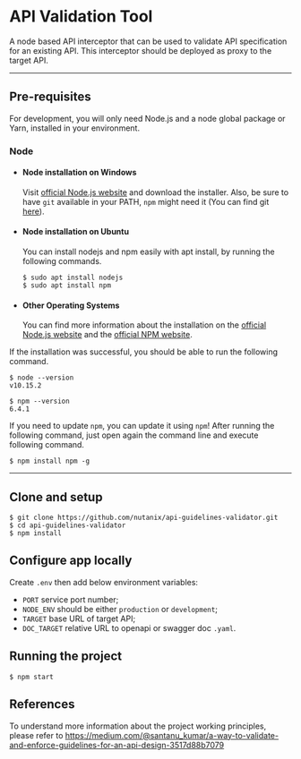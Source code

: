 # API Validation Tool

A node based API interceptor that can be used to validate API specification for an existing API. This interceptor should be deployed as proxy to the target API.

---
## Pre-requisites

For development, you will only need Node.js and a node global package or Yarn, installed in your environment.

### Node
- #### Node installation on Windows

  Visit [official Node.js website](https://nodejs.org/) and download the installer.
Also, be sure to have `git` available in your PATH, `npm` might need it (You can find git [here](https://git-scm.com/)).

- #### Node installation on Ubuntu

  You can install nodejs and npm easily with apt install, by running the following commands.

      $ sudo apt install nodejs
      $ sudo apt install npm

- #### Other Operating Systems
  You can find more information about the installation on the [official Node.js website](https://nodejs.org/) and the [official NPM website](https://npmjs.org/).

If the installation was successful, you should be able to run the following command.

    $ node --version
    v10.15.2

    $ npm --version
    6.4.1

If you need to update `npm`, you can update it using `npm`! After running the following command, just open again the command line and execute following command.

    $ npm install npm -g


---

## Clone and setup

    $ git clone https://github.com/nutanix/api-guidelines-validator.git
    $ cd api-guidelines-validator
    $ npm install

## Configure app locally

Create `.env` then add below environment variables:

- `PORT` service port number;
- `NODE_ENV` should be either `production` or `development`;
- `TARGET` base URL of target API;
- `DOC_TARGET` relative URL to openapi or swagger doc `.yaml`.

## Running the project

    $ npm start


## References

To understand more information about the project working principles, please refer to https://medium.com/@santanu_kumar/a-way-to-validate-and-enforce-guidelines-for-an-api-design-3517d88b7079